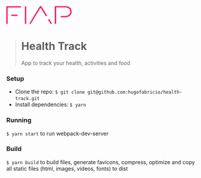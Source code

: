 <img src="https://raw.githubusercontent.com/hugofabricio/health-track/develop/frontend/src/images/fiap.png" width="173" height="47" />

> # Health Track
>
> App to track your health, activities and food

### Setup

- Clone the repo: `$ git clone git@github.com:hugofabricio/health-track.git`
- Install dependencies: `$ yarn`

### Running

`$ yarn start` to run webpack-dev-server

### Build

`$ yarn build` to build files, generate favicons, compress, optimize and copy all static files (html, images, videos, fonts) to dist